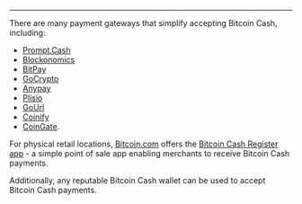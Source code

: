 ---
There are many payment gateways that simplify accepting Bitcoin Cash, including:

* [Prompt.Cash](https://prompt.cash/)
* [Blockonomics](https://bch.blockonomics.co/)
* [BitPay](https://bitpay.com/)
* [GoCrypto](https://gocrypto.com/)
* [Anypay](https://anypayx.com/)
* [Plisio](https://plisio.net/)
* [GoUrl](https://gourl.io/)
* [Coinify](https://www.coinify.com/)
* [CoinGate](https://coingate.com/).

For physical retail locations, [Bitcoin.com](https://www.bitcoin.com/) offers the [Bitcoin Cash Register app](https://www.bitcoin.com/bitcoin-cash-register/) - a simple point of sale app enabling merchants to receive Bitcoin Cash payments.

Additionally, any reputable Bitcoin Cash wallet can be used to accept Bitcoin Cash payments.